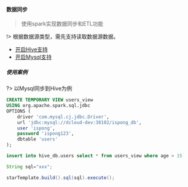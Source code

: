 #### 数据同步

> 使用spark实现数据同步和ETL功能

!> 根据数据源类型，需先支持读取数据源数据。

- [开启Hive支持](/zh-cn/install/Hive支持.md)
- [开启Mysql支持](/zh-cn/install/Mysql支持.md)

##### 使用案例

?> 以Mysql同步到Hive为例

```sql
CREATE TEMPORARY VIEW users_view
USING org.apache.spark.sql.jdbc
OPTIONS (
    driver 'com.mysql.cj.jdbc.Driver',
    url 'jdbc:mysql://dcloud-dev:30102/ispong_db',
    user 'ispong',
    password 'ispong123',
    dbtable 'users'
);

insert into hive_db.users select * from users_view where age > 15
```

```java
String sql="xxx";

starTemplate.build().sql(sql).execute();
```
